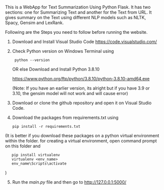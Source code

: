 This is a WebApp for Text Summarization Using Python Flask.
It has two sections: one for Summarizing Text and another for the Text from URL.
It gives summary on the Text using different NLP models such as NLTK, Spacy, Gensim and LexRank.

Following are the Steps you need to follow before running the website.
1. Download and Install Visual Studio Code
https://code.visualstudio.com/

2. Check Python version on Windows Terminal using
   
        python --version
  
    OR else Download and Install Python 3.8.10 
  
    https://www.python.org/ftp/python/3.8.10/python-3.8.10-amd64.exe
  
    (Note: If you have an earlier version, its alright but if you have 3.9 or 3.10, the gensim model will not work and will cause error)

3. Download or clone the github repository and open it on Visual Studio Code.

4. Download the packages from requirements.txt using 

       pip install -r requirements.txt

(It is better if you download these packages on a python virtual environment within the folder.
  for creating a virtual environment, open command prompt on this folder and
      
       pip install virtualenv
       virtualenv <env_name>
       env_name\Scripts\activate
 ) 
 
5. Run the *main.py* file and then go to http://127.0.0.1:5000/
